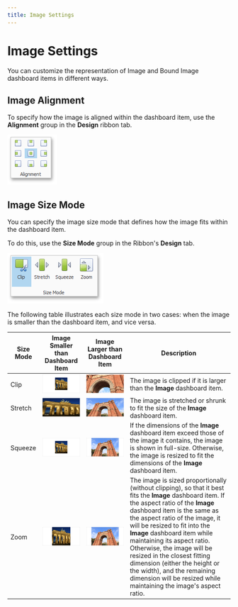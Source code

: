 ```yaml
---
title: Image Settings
---
```

# Image Settings
You can customize the representation of Image and Bound Image dashboard items in different ways.

## Image Alignment
To specify how the image is aligned within the dashboard item, use the **Alignment** group in the **Design** ribbon tab.

![Image_Alignment_Ribbon](../../../../images/Img20213.png)

## Image Size Mode
You can specify the image size mode that defines how the image fits within the dashboard item.

To do this, use the **Size Mode** group in the Ribbon's **Design** tab.

![Image_SizeMode_Ribbon](../../../../images/Img20223.png)

The following table illustrates each size mode in two cases: when the image is smaller than the dashboard item, and vice versa.

| Size Mode | Image Smaller than Dashboard Item | Image Larger than Dashboard Item | Description |
|---|---|---|---|
| Clip | ![Image_SizeMode_1_Clip](../../../../images/Img20215.png) | ![Image_SizeMode_2_Clip](../../../../images/Img20219.png) | The image is clipped if it is larger than the **Image** dashboard item. |
| Stretch | ![Image_SizeMode_1_Stretch](../../../../images/Img20217.png) | ![Image_SizeMode_2_Stretch](../../../../images/Img20221.png) | The image is stretched or shrunk to fit the size of the **Image** dashboard item. |
| Squeeze | ![Image_SizeMode_1_Squeeze](../../../../images/Img20216.png) | ![Image_SizeMode_2_Squeeze](../../../../images/Img20220.png) | If the dimensions of the **Image** dashboard item exceed those of the image it contains, the image is shown in full-size. Otherwise, the image is resized to fit the dimensions of the **Image** dashboard item. |
| Zoom | ![Image_SizeMode_1_Zoom](../../../../images/Img20218.png) | ![Image_SizeMode_2_Zoom](../../../../images/Img20222.png) | The image is sized proportionally (without clipping), so that it best fits the **Image** dashboard item. If the aspect ratio of the **Image** dashboard item is the same as the aspect ratio of the image, it will be resized to fit into the **Image** dashboard item while maintaining its aspect ratio. Otherwise, the image will be resized in the closest fitting dimension (either the height or the width), and the remaining dimension will be resized while maintaining the image's aspect ratio. |